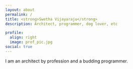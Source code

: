 ```yaml
---
layout: about
permalink: /
title: <strong>Swetha Vijayaraju</strong>
description: Architect, programmer, dog lover, etc

profile:
  align: right
  image: prof_pic.jpg
social: true
---
```


I am an architect by profession and a budding programmer. 
